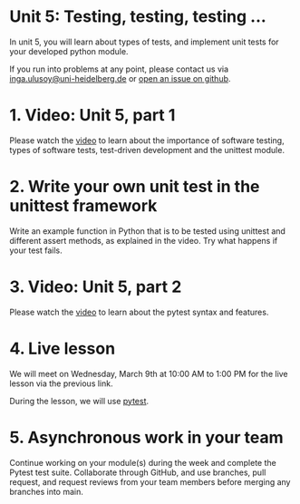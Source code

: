 # Unit 5: Testing, testing, testing ...
In unit 5, you will learn about types of tests, and implement unit tests for your developed python module.

If you run into problems at any point, please contact us via inga.ulusoy@uni-heidelberg.de or [open an issue on github](https://docs.github.com/en/github/managing-your-work-on-github/creating-an-issue).

# 1. Video: Unit 5, part 1
Please watch the [video]() to learn about the importance of software testing, types of software tests, test-driven development and the unittest module.

# 2. Write your own unit test in the unittest framework
Write an example function in Python that is to be tested using unittest and different assert methods, as explained in the video. Try what happens if your test fails.

# 3. Video: Unit 5, part 2
Please watch the [video]() to learn about the pytest syntax and features.

# 4. Live lesson
We will meet on Wednesday, March 9th at 10:00 AM to 1:00 PM for the live lesson via the previous link.

During the lesson, we will use [pytest](https://docs.pytest.org/en/stable/).

# 5. Asynchronous work in your team
Continue working on your module(s) during the week and complete the Pytest test suite. Collaborate through GitHub, and use branches, pull request, and request reviews from your team members before merging any branches into main.
